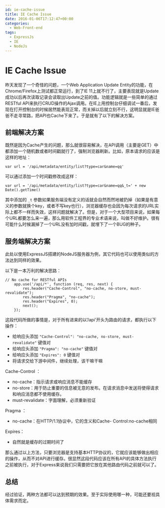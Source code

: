 ```yaml
---
id: ie-cache-issue
title: IE Cache Issue
date: 2016-01-06T17:12:47+00:00
categories:
  - Web-Front-end
tags:
  - ExpressJs
  - IE
  - NodeJs
---
```


# IE Cache Issue

昨天发现了一个奇怪的问题，一个Web Application Update Entity的功能，在Chrome/Firefox上测试都正常运行，到了IE 11上就不行了，主要表现就是Update成功以后再次读取记录会读取出Update之前的值。功能逻辑就是一些简单的通过RESTful API来执行CRUD操作的Ajax调用。在IE上用控制台仔细调试一番后，发现在打开控制台的时候居然能表现正常，而关掉以后就立刻不行，这明显就是IE爸爸不走寻常路，把API也Cache下来了。于是就有了以下的解决方案。

<!--more-->

## 前端解决方案

既然是因为Cache产生的问题，那么就很容易解决，在API调用（主要是GET）中都添加一个随机数或者时间戳就行了，强制浏览器刷新。比如，原本请求的应该是这样的地址：

```
var url = '/api/metadata/entity/list?type=car&name=qq'
```

可以通过添加一个时间戳修改成这样：

```
var url = '/api/metadata/entity/list?type=car&name=qq&_t=' + new Date().getTime()
```

其中添加的 `_t` 参数如果服务端没有定义的话就会自然而然地被扔掉（如果是有意义的参数就换个key，或者不写key也行），浏览器缓存也会因为每次请求的URL实际上都不一样而失效，这样问题就解决了。但是，对于一个大型项目来说，如果每个URL都要怎么来一遍，那么用软件工程界的专业术语来说，叫做不好维护。很有可能什么时候漏掉了一个URL没有加时间戳，就埋下了一个BUG的种子。

## 服务端解决方案

此处以使用ExpressJS搭建的NodeJS服务器为例，其它代码也可以使用类似的方法达到同样的效果。

以下是一本万利的解决思路：

```
// No cache for RESTful APIs
    app.use('/api/*', function (req, res, next) {
        res.header("Cache-Control", "no-cache, no-store, must-revalidate");
        res.header("Pragma", "no-cache");
        res.header("Expires", 0);
        next();
    });
```

这段代码所做的事情是，对于所有进来的以&#8217;/api&#8217;开头为路由的请求，都执行以下操作：

  * 给响应头添加 `"Cache-Control": "no-cache, no-store, must-revalidate"` 键值对
  * 给响应头添加 `"Pragma": "no-cache"` 键值对
  * 给响应头添加 `"Expires": 0` 键值对
  * 将请求交给下游中间件，继续处理，该干嘛干嘛

Cache-Control ：

  * no-cache：指示请求或响应消息不能缓存
  * no-store：用于防止重要的信息被无意的发布。在请求消息中发送将使得请求和响应消息都不使用缓存。
  * must-revalidate：字面理解，必须重新验证

Pragma ：

  * no-cache：在HTTP/1.1协议中，它的含义和Cache- Control:no-cache相同

Expires：

  * 自然就是缓存的过期时间了

那么通过以上方法，只要浏览器是支持基本HTTP协议的，它就应该能够做出相应的操作，从而不对API进行缓存。很显然这段代码应该在所有API的具体方法执行之前被执行，对于Express来说我们只需要把它放在其他路由代码之前就可以了。

## 总结

经过验证，两种方法都可以达到预期的效果。至于实际使用哪一种，可能还要视具体需求而定。
